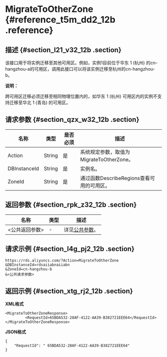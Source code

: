 # MigrateToOtherZone {#reference_t5m_dd2_12b .reference}

## 描述 {#section_l21_v32_12b .section}

该接口用于将实例迁移至其他可用区。例如，实例1目前位于华东 1 \(杭州\) 的cn-hangzhou-a的可用区，调用此接口可以将该实例迁移至杭州的cn-hangzhou-b。

**说明：** 

跨可用区迁移必须迁移至相同物理位置内的，如华东 1 \(杭州\) 可用区内的实例不支持迁移至华北 1 \(青岛\) 的可用区。

## 请求参数 {#section_qzx_w32_12b .section}

|名称|类型|是否必须|描述|
|--|--|----|--|
|Action|String|是|系统规定参数，取值为MigrateToOtherZone。|
|DBInstanceId|String|是|实例名。|
|ZoneId|String|是|通过函数DescribeRegions查看可用的可用区。|

## 返回参数 {#section_rpk_z32_12b .section}

|名称|类型|描述|
|--|--|--|
|<公共返回参数\>|-|详见[公共参数](cn.zh-CN/API参考/使用API/公共参数.md#)。|

## 请求示例 {#section_l4g_pj2_12b .section}

```
https://rds.aliyuncs.com/?Action=MigrateToOtherZone
&DBInstanceId=rdsaiiabnaiiabn
&ZoneId=cn-hangzhou-b
&<公共请求参数>
```

## 返回示例 {#section_xtg_rj2_12b .section}

**XML格式**

```
<MigrateToOtherZoneResponse>
         <RequestId>65BDA532-28AF-4122-AA39-B382721EEE64</RequestId>
</MigrateToOtherZoneResponse>
```

**JSON格式**

```
{
    "RequestId": " 65BDA532-28AF-4122-AA39-B382721EEE64"
}
```

